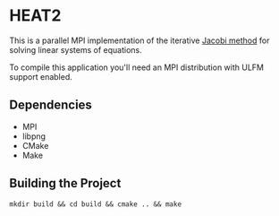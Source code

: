 # HEAT2

This is a parallel MPI implementation of the iterative [Jacobi method](https://en.wikipedia.org/wiki/Jacobi_method) for solving linear systems of equations.

To compile this application you'll need an MPI distribution with ULFM support enabled.

## Dependencies

- MPI
- libpng
- CMake
- Make

## Building the Project

```shell
mkdir build && cd build && cmake .. && make
```

